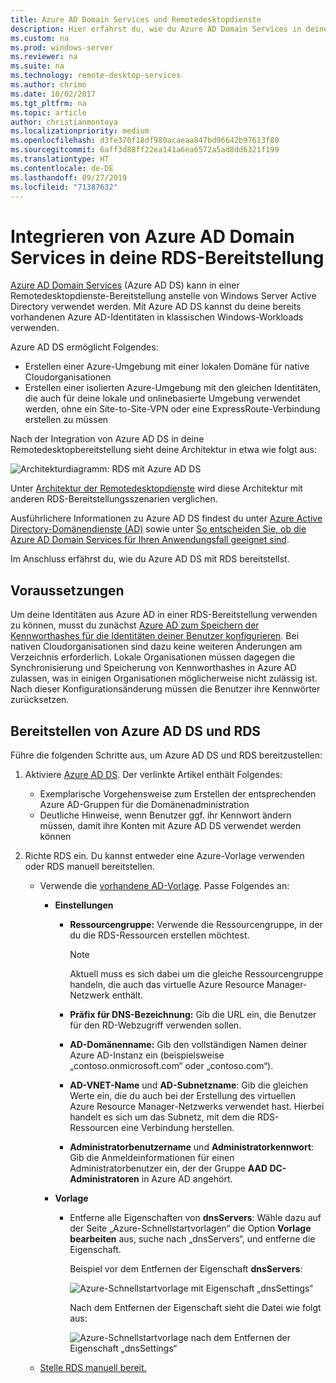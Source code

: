 ```yaml
---
title: Azure AD Domain Services und Remotedesktopdienste
description: Hier erfährst du, wie du Azure AD Domain Services in deine RDS-Bereitstellung integrierst.
ms.custom: na
ms.prod: windows-server
ms.reviewer: na
ms.suite: na
ms.technology: remote-desktop-services
ms.author: chrimo
ms.date: 10/02/2017
ms.tgt_pltfrm: na
ms.topic: article
author: christianmontoya
ms.localizationpriority: medium
ms.openlocfilehash: d3fe370f18df980acaeaa847bd96642b97613f80
ms.sourcegitcommit: 6aff3d88ff22ea141a6ea6572a5ad8dd6321f199
ms.translationtype: HT
ms.contentlocale: de-DE
ms.lasthandoff: 09/27/2019
ms.locfileid: "71387632"
---
```

# <a name="integrate-azure-ad-domain-services-with-your-rds-deployment"></a>Integrieren von Azure AD Domain Services in deine RDS-Bereitstellung

[Azure AD Domain Services](/azure/active-directory-domain-services/active-directory-ds-overview) (Azure AD DS) kann in einer Remotedesktopdienste-Bereitstellung anstelle von Windows Server Active Directory verwendet werden. Mit Azure AD DS kannst du deine bereits vorhandenen Azure AD-Identitäten in klassischen Windows-Workloads verwenden.

Azure AD DS ermöglicht Folgendes: 
- Erstellen einer Azure-Umgebung mit einer lokalen Domäne für native Cloudorganisationen 
- Erstellen einer isolierten Azure-Umgebung mit den gleichen Identitäten, die auch für deine lokale und onlinebasierte Umgebung verwendet werden, ohne ein Site-to-Site-VPN oder eine ExpressRoute-Verbindung erstellen zu müssen 

Nach der Integration von Azure AD DS in deine Remotedesktopbereitstellung sieht deine Architektur in etwa wie folgt aus:

![Architekturdiagramm: RDS mit Azure AD DS](media/aadds-rds.png)

Unter [Architektur der Remotedesktopdienste](desktop-hosting-logical-architecture.md) wird diese Architektur mit anderen RDS-Bereitstellungsszenarien verglichen.

Ausführlichere Informationen zu Azure AD DS findest du unter [Azure Active Directory-Domänendienste (AD)](/azure/active-directory-domain-services/active-directory-ds-overview) sowie unter [So entscheiden Sie, ob die Azure AD Domain Services für Ihren Anwendungsfall geeignet sind](/azure/active-directory-domain-services/active-directory-ds-comparison).

Im Anschluss erfährst du, wie du Azure AD DS mit RDS bereitstellst.

## <a name="prerequisites"></a>Voraussetzungen

Um deine Identitäten aus Azure AD in einer RDS-Bereitstellung verwenden zu können, musst du zunächst [Azure AD zum Speichern der Kennworthashes für die Identitäten deiner Benutzer konfigurieren](/azure/active-directory-domain-services/active-directory-ds-getting-started-password-sync). Bei nativen Cloudorganisationen sind dazu keine weiteren Änderungen am Verzeichnis erforderlich. Lokale Organisationen müssen dagegen die Synchronisierung und Speicherung von Kennworthashes in Azure AD zulassen, was in einigen Organisationen möglicherweise nicht zulässig ist. Nach dieser Konfigurationsänderung müssen die Benutzer ihre Kennwörter zurücksetzen.

## <a name="deploy-azure-ad-ds-and-rds"></a>Bereitstellen von Azure AD DS und RDS 
Führe die folgenden Schritte aus, um Azure AD DS und RDS bereitzustellen:

1. Aktiviere [Azure AD DS](/azure/active-directory-domain-services/active-directory-ds-getting-started). Der verlinkte Artikel enthält Folgendes:
   - Exemplarische Vorgehensweise zum Erstellen der entsprechenden Azure AD-Gruppen für die Domänenadministration
   - Deutliche Hinweise, wenn Benutzer ggf. ihr Kennwort ändern müssen, damit ihre Konten mit Azure AD DS verwendet werden können
   
2. Richte RDS ein. Du kannst entweder eine Azure-Vorlage verwenden oder RDS manuell bereitstellen.
   - Verwende die [vorhandene AD-Vorlage](https://azure.microsoft.com/resources/templates/rds-deployment-existing-ad/). Passe Folgendes an:
   
     - **Einstellungen**
       - **Ressourcengruppe:** Verwende die Ressourcengruppe, in der du die RDS-Ressourcen erstellen möchtest.
         > [!NOTE] 
         > Aktuell muss es sich dabei um die gleiche Ressourcengruppe handeln, die auch das virtuelle Azure Resource Manager-Netzwerk enthält.

       - **Präfix für DNS-Bezeichnung:** Gib die URL ein, die Benutzer für den RD-Webzugriff verwenden sollen.
       - **AD-Domänenname:** Gib den vollständigen Namen deiner Azure AD-Instanz ein (beispielsweise „contoso.onmicrosoft.com“ oder „contoso.com“).
       - **AD-VNET-Name** und **AD-Subnetzname**: Gib die gleichen Werte ein, die du auch bei der Erstellung des virtuellen Azure Resource Manager-Netzwerks verwendet hast. Hierbei handelt es sich um das Subnetz, mit dem die RDS-Ressourcen eine Verbindung herstellen.
       - **Administratorbenutzername** und **Administratorkennwort**: Gib die Anmeldeinformationen für einen Administratorbenutzer ein, der der Gruppe **AAD DC-Administratoren** in Azure AD angehört.
   
     - **Vorlage**
        - Entferne alle Eigenschaften von **dnsServers**: Wähle dazu auf der Seite „Azure-Schnellstartvorlagen“ die Option **Vorlage bearbeiten** aus, suche nach „dnsServers“, und entferne die Eigenschaft. 

           Beispiel vor dem Entfernen der Eigenschaft **dnsServers**:
      
           ![Azure-Schnellstartvorlage mit Eigenschaft „dnsSettings“](media/rds-remove-dnssettings-before.png)

           Nach dem Entfernen der Eigenschaft sieht die Datei wie folgt aus:

           ![Azure-Schnellstartvorlage nach dem Entfernen der Eigenschaft „dnsSettings“](media/rds-remove-dnssettings-after.png)
   
   - [Stelle RDS manuell bereit.](rds-deploy-infrastructure.md) 

